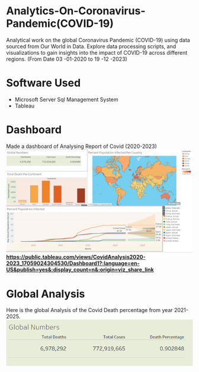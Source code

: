 # Analytics-On-Coronavirus-Pandemic(COVID-19)
Analytical work on the global Coronavirus Pandemic (COVID-19) using data sourced from Our World in Data. Explore  data processing scripts, and visualizations to gain insights into the impact of COVID-19 across different regions. (From Date 03 -01-2020 to 19 -12 -2023)
# Software Used
- Microsoft Server Sql Management System 
- Tableau
# Dashboard
Made a dashboard of Analysing Report of Covid (2020-2023)
  ![Dashboard](https://github.com/shoaib-1457/Analytics-On-Coronavirus-Pandemic-COVID-19-/blob/656bb63c7241825498e8bddf714b495286e1b7df/Dashboard)
  **https://public.tableau.com/views/CovidAnalysis2020-2023_17059024304530/Dashboard1?:language=en-US&publish=yes&:display_count=n&:origin=viz_share_link**

# Global Analysis
Here is the global Analysis of the Covid Death percentage from year 2021-2025.
  ![Global Analysis](https://github.com/shoaib-1457/Analytics-On-Coronavirus-Pandemic-COVID-19-/blob/c95f2a6290763eb3e1b1d9a5de663c4ef3af1c32/Global%20Number%20For%20Death%20Count)


